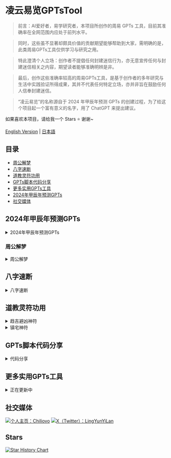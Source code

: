 # 凌云易览GPTsTool

> 前言：AI爱好者，易学研究者，本项目所创作的周易 GPTs 工具，目前其准确率在全网范围内应处于前列水平。

> 同时，这些虽不显著却颇具价值的贡献期望能够帮助到大家，需明确的是，此类周易GPTs工具仅供学习与研究之用。

> 特此澄清个人立场：创作者不提倡任何封建迷信行为，亦无意宣传任何与封建迷信相关之内容，期望读者能够准确明辨是非。

> 最后，创作这些准确率较高的周易GPTs工具，是基于创作者的多年研究与生活中实践验证所得成果，其并不代表任何特定立场，亦并非旨在鼓励任何人信奉封建迷信。

> “凌云易览”的名称源自于 2024 年甲辰年预测 GPTs 的创建过程，为了给这个项目起一个富有意义的名字，用了 ChatGPT 来提出建议。


如果喜欢本项目，请给我一个 Stars ⭐ 谢谢~

[English Version](./README_English.md) | [日本語](#日本語バージョン)

## 目录
- [周公解梦](#周公解梦)
- [八字速断](#八字速断)
- [道教灵符功用](#道教灵符功用)
- [GPTs脚本代码分享](#gpts脚本代码分享)
- [更多实用GPTs工具](#更多实用gpts工具)
- [2024年甲辰年预测GPTs](#2024年甲辰年预测gpts)
- [社交媒体](#社交媒体)

## 2024年甲辰年预测GPTs
<details>
<summary>2024年甲辰年预测GPTs</summary>

#### [2024年甲辰年预测GPTs](https://chatgpt.com/g/g-mp3gLcbXr-xiao-liu-ren-ling-yun-yi-lan)

##### 更新日志

- 2024-02-20

  创建 2024甲辰年预测GPTs工具

- 2024-02-22

  新增 2024甲辰年月份预测

- 2024-02-27

  新增 2024甲辰年预测月份气候变化

- 2024-02-28

  新增 2024甲辰年预测月份五行喜用

- 2024-02-29
  
  新增 2024甲辰年预测月份干支关系
  
- 2024-10-1
  
  关闭 2024甲辰年预测GPTs工具

</details>

### 周公解梦
<details>
<summary>周公解梦</summary>

 > 中国有句俗语：“官问刑，富问灾，平民百姓问发财。”

 > 不管你是富人还是穷人，不管你是高官还是黎民百姓，都不可避免七灾八难。

 > 梦是人的心理在睡眠中的一种活动，它既不是鬼神给人的暗示，也不是灵魂出窍去做的与人本身无关的事情。因此说，只有对梦进行科学的解析，才能揭示梦与现实生活之间的联系。

#### [周公解梦GPTs](https://chatgpt.com/g/g-AYIr58KIj-zhou-gong-jie-meng-ling-yun-yi-lan)

<div align="center">
  <a href="https://github.com/Chiliovo/Lingyun-Yilan/blob/main/Zhou%20Gong's%20Dream%20Interpretation/Demo.mp4?raw=true" download="ZhouGong-Dream-Interpretation.mp4">
    <img src="https://github.com/Chiliovo/Lingyun-Yilan/blob/main/Zhou%20Gong's%20Dream%20Interpretation/Demo.gif?raw=true" alt="全网AI推算最准的周公解梦GPTs" style="width:80%; border-radius:10px; transition: transform .2s;" onmouseover="this.style.transform='scale(1.05)'" onmouseout="this.style.transform='scale(1)'">
  </a>
  <p><em>立即体验视频解读</em></p>
</div>

##### 更新日志

- 2024-08-15

  创建 周公解梦GPTs工具

- 2024-08-16

  新增 人物类解梦

  新增 男女爱情解梦

  新增 婚姻生活解梦

  新增 社交活动解梦

  新增 商务活动解梦

  新增 日常行为解梦

  新增 生活细节解梦

  新增 颜色味道解梦

  新增 心里活动解梦

  新增 宗教神话解梦

  新增 法律活动解梦

  新增 军事活动解梦

  新增 花草树木解梦

  新增 恐怖事件解梦

  新增 天空气象解梦

  新增 矿业山水解梦
  
  新增 自然火光解梦

  新增 空中飞禽解梦

  新增 空中飞虫解梦

  新增 水中生物解梦

  新增 陆地动物解梦

  新增 交通道路解梦

  新增 陆地动物解梦
  
- 2024-08-17

  新增 房屋住处解梦

  新增 建筑装饰解梦

  新增 家具用品解梦
  
- 2024-08-18

  修复 已知问题
  
- 2024-10-2

  修复 已知问题

</details>

## 八字速断
<details>
<summary>八字速断</summary>

 > 在这个世界中，并不存在绝对意义上的好人和坏人之分，而仅有能够加持自身能量之人与消耗自身能量之人。

 > 人的行为模式可由四柱八字模型来表征，即特定的时间、空间、人物以及行为共同作用决定了最终的结果。

 > 在个体出生的那一时刻，天地磁场的能量注入其体内，进而在一定程度上决定了其人生轨迹，此即所谓的命中注定。

#### [八字速断GPTs](https://chatgpt.com/g/g-80MQmH27m-ba-zi-su-duan-ling-yun-yi-lan)

<div align="center">
  <a href="https://github.com/Chiliovo/Lingyun-Yilan/blob/main/AI%20fortune-telling/freecompress-AI%20fortune-telling.mp4?raw=true" download="AI-fortune-telling.mp4">
    <img src="https://github.com/Chiliovo/Lingyun-Yilan/blob/main/AI%20fortune-telling/AI%20fortune-telling.gif?raw=true" alt="八字速断演示视频" style="width:80%; border-radius:10px;">
  </a>
  <p><em>立即体验视频解读</em></p>
</div>

##### 更新日志

- 2024-10-1

  创建 八字速断GPTs工具
  
- 2024-10-3

  修复 排盘问题

- 2024-10-5

  更新 版本1.6

- 2024-10-6

  调整 排盘问题（推荐直接上传排盘图片或八字四柱如：壬寅年壬寅月壬寅日壬寅时男）

</details>

## 道教灵符功用

<details>

<summary>趋吉避凶神符</summary>

**[正在传输](https://github.com/Chiliovo)**

</details>

<details>

<summary>镇宅神符</summary>

**[正在传输](https://github.com/Chiliovo)**

</details>

## GPTs脚本代码分享

<details>

<summary>代码分享</summary>

```jsx
待项目完善时共享
```
</details>

## 更多实用GPTs工具

<details>

<summary>正在更新中</summary>

**[陆续会创建更多实用易学GPTs工具](https://github.com/Chiliovo)**

</details>

## 社交媒体
[![个人主页：Chiliovo](https://img.shields.io/badge/GitHub-Chiliovo-green?style=social&logo=github)](https://github.com/Chiliovo)
[![X（Twitter）：LingYunYiLan](https://img.shields.io/twitter/follow/LingyunYilan?style=social)](https://twitter.com/LingyunYilan)

## Stars
[![Star History Chart](https://api.star-history.com/svg?repos=LingYunYiLan/GPTsTool&type=Timeline)](https://star-history.com/#LingYunYiLan/GPTsTool&Timeline)
